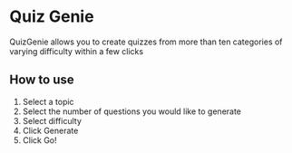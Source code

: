 # Quiz Genie

QuizGenie allows you to create quizzes from more than ten categories of varying difficulty within a few clicks

## How to use
1. Select a topic
2. Select the number of questions you would like to generate
3. Select difficulty
4. Click Generate
5. Click Go! 
